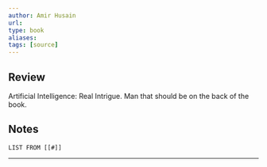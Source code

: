 ```yaml
---
author: Amir Husain
url: 
type: book
aliases: 
tags: [source]
---
```

## Review
Artificial Intelligence: Real Intrigue. Man that should be on the back of the book.

## Notes
```dataview
LIST FROM [[#]]
```

---